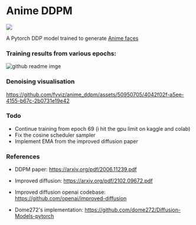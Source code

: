 <h1>Anime DDPM </h1>
<img src="https://img.shields.io/badge/PyTorch-EE4C2C?style=for-the-badge&logo=pytorch&logoColor=white"/>

A Pytorch DDP model trained to generate [Anime faces](https://www.kaggle.com/datasets/splcher/animefacedataset)



<h3> Training results from various epochs: </h3>

![github readme imge](https://github.com/fvviz/anime_ddpm/assets/50950705/feefbe23-c861-4b21-8579-89001d8f8456)

<h3> Denoising visualisation</h3>

https://github.com/fvviz/anime_ddpm/assets/50950705/4042f02f-a5ee-4155-b67c-2b0731e19e42

<h3> Todo </h3>

- Continue training from epoch 69 (i hit the gpu limit on kaggle and colab)
- Fix the cosine scheduler sampler
- Implement EMA from the improved diffusion paper


<h3> References </h3>

- DDPM paper: https://arxiv.org/pdf/2006.11239.pdf

- Improved diffusion: https://arxiv.org/pdf/2102.09672.pdf

- Improved diffusion openai codebase: https://github.com/openai/improved-diffusion

- Dome272's implementation: https://github.com/dome272/Diffusion-Models-pytorch




